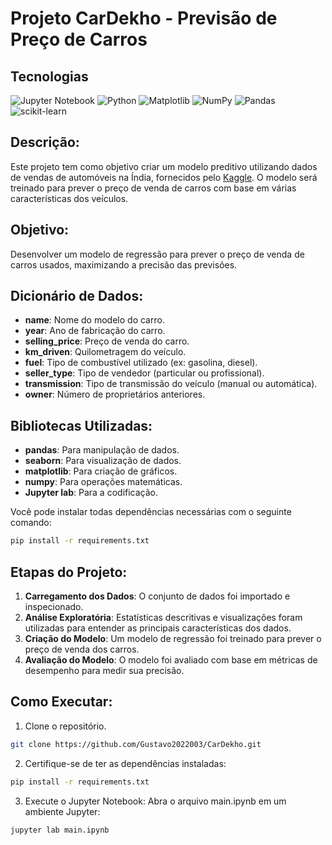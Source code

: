 # Projeto CarDekho - Previsão de Preço de Carros

## Tecnologias
![Jupyter Notebook](https://img.shields.io/badge/jupyter-%23FA0F00.svg?style=for-the-badge&logo=jupyter&logoColor=white)
![Python](https://img.shields.io/badge/python-3670A0?style=for-the-badge&logo=python&logoColor=ffdd54)
![Matplotlib](https://img.shields.io/badge/Matplotlib-%23ffffff.svg?style=for-the-badge&logo=Matplotlib&logoColor=black)
![NumPy](https://img.shields.io/badge/numpy-%23013243.svg?style=for-the-badge&logo=numpy&logoColor=white)
![Pandas](https://img.shields.io/badge/pandas-%23150458.svg?style=for-the-badge&logo=pandas&logoColor=white)
![scikit-learn](https://img.shields.io/badge/scikit--learn-%23F7931E.svg?style=for-the-badge&logo=scikit-learn&logoColor=white)


## Descrição:
Este projeto tem como objetivo criar um modelo preditivo utilizando dados de vendas de automóveis na Índia, fornecidos pelo [Kaggle](https://www.kaggle.com/datasets/akshaydattatraykhare/car-details-dataset). O modelo será treinado para prever o preço de venda de carros com base em várias características dos veículos.

## Objetivo:
Desenvolver um modelo de regressão para prever o preço de venda de carros usados, maximizando a precisão das previsões.

## Dicionário de Dados:
- **name**: Nome do modelo do carro.
- **year**: Ano de fabricação do carro.
- **selling_price**: Preço de venda do carro.
- **km_driven**: Quilometragem do veículo.
- **fuel**: Tipo de combustível utilizado (ex: gasolina, diesel).
- **seller_type**: Tipo de vendedor (particular ou profissional).
- **transmission**: Tipo de transmissão do veículo (manual ou automática).
- **owner**: Número de proprietários anteriores.

## Bibliotecas Utilizadas:
- **pandas**: Para manipulação de dados.
- **seaborn**: Para visualização de dados.
- **matplotlib**: Para criação de gráficos.
- **numpy**: Para operações matemáticas.
- **Jupyter lab**: Para a codificação.

Você pode instalar todas dependências necessárias com o seguinte comando:

```bash
pip install -r requirements.txt
```

## Etapas do Projeto:
1. **Carregamento dos Dados**: O conjunto de dados foi importado e inspecionado.
2. **Análise Exploratória**: Estatísticas descritivas e visualizações foram utilizadas para entender as principais características dos dados.
3. **Criação do Modelo**: Um modelo de regressão foi treinado para prever o preço de venda dos carros.
4. **Avaliação do Modelo**: O modelo foi avaliado com base em métricas de desempenho para medir sua precisão.

## Como Executar:
1. Clone o repositório.
```bash
git clone https://github.com/Gustavo2022003/CarDekho.git
```
2. Certifique-se de ter as dependências instaladas:
```bash
pip install -r requirements.txt
```
3. Execute o Jupyter Notebook: Abra o arquivo main.ipynb em um ambiente Jupyter:
```bash
jupyter lab main.ipynb
```

